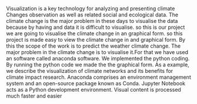 Visualization is a key technology for analyzing and presenting climate Changes 
observation as well as related social and ecological data. The climate change is the major 
problem in these days to visualise the data because by having and data it is difficult to 
visualise. so this is our project we are going to visualise the climate change in an graphical 
form. so this project is made easy to view the climate change in and graphical form. By this 
the scope of the work is to predict the weather climate change. The major problem in the 
climate change is to visualise it.For that we have used an software called anaconda software. 
We implemented the python coding. By running the python code we made the 
the graphical form. As a example, we describe the visualization of climate networks and its 
benefits for climate impact research. Anaconda comprises an environment management 
system and an open-source package known as Conda. Jupyter Notebook acts as a Python 
development environment. Visual content is processed much faster and easier
